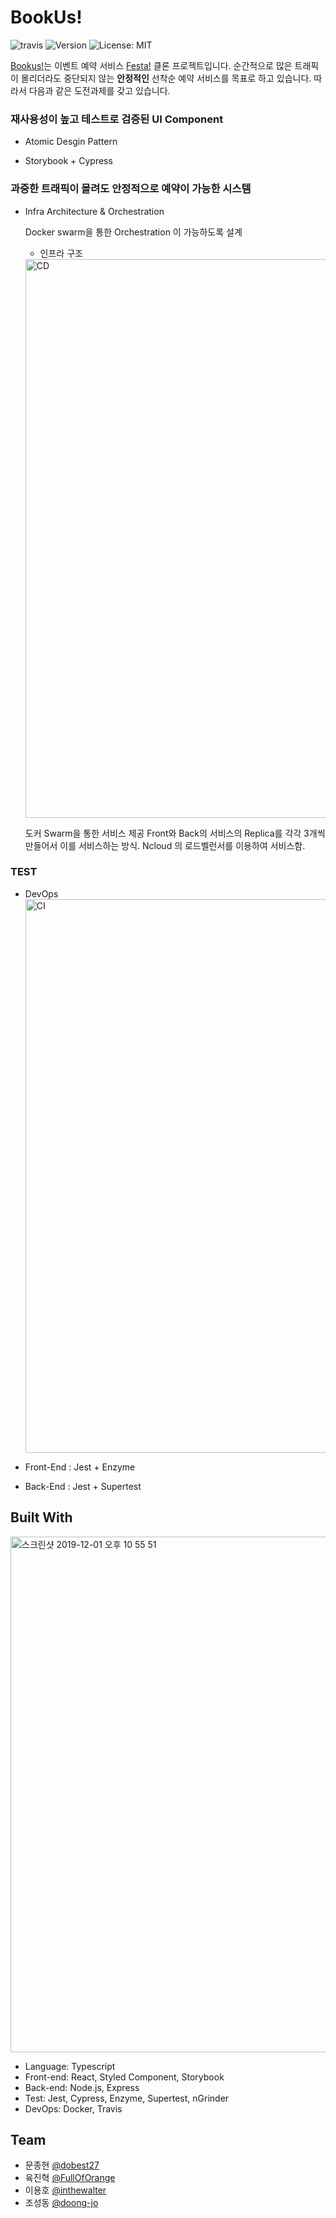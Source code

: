 <h1>BookUs!</h1>
<p>
    <img alt="travis" src="https://api.travis-ci.org/connect-foundation/2019-12.svg?branch=master" />
    <img alt="Version" src="https://img.shields.io/badge/version-0.2.0-blue.svg?cacheSeconds=2592000" />
    <img alt="License: MIT" src="https://img.shields.io/badge/License-MIT-yellow.svg" />
</p>

[Bookus!](http://www.foorg.xyz/)는 이벤트 예약 서비스 [Festa!](https://festa.io/) 클론 프로젝트입니다. 순간적으로 많은 트래픽이 몰리더라도 중단되지 않는 **안정적인** 선착순 예약 서비스를 목표로 하고 있습니다. 따라서 다음과 같은 도전과제를 갖고 있습니다.

### 재사용성이 높고 테스트로 검증된 UI Component

- Atomic Desgin Pattern

- Storybook + Cypress

### 과중한 트래픽이 몰려도 안정적으로 예약이 가능한 시스템

- Infra Architecture & Orchestration
  
  Docker swarm을 통한 Orchestration 이 가능하도록 설계
  - 인프라 구조
  <img width="894" alt="CD" src="https://user-images.githubusercontent.com/10372359/69914667-de3f8000-1489-11ea-9c32-6c58ff035eea.png">

    도커 Swarm을 통한 서비스 제공 Front와 Back의 서비스의 Replica를 각각 3개씩 만들어서 이를 서비스하는 방식.
    Ncloud 의 로드벨런서를 이용하여 서비스함.
    
### TEST

- DevOps
  <img width="886" alt="CI" src="https://user-images.githubusercontent.com/10372359/69914668-de3f8000-1489-11ea-8aa4-5c5f59dc06a9.png">
  
- Front-End : Jest + Enzyme
- Back-End : Jest + Supertest

## Built With

<img width="825" alt="스크린샷 2019-12-01 오후 10 55 51" src="https://user-images.githubusercontent.com/10372359/69915022-cc5fdc00-148d-11ea-88a6-6143981a5d1e.png">

- Language: Typescript
- Front-end: React, Styled Component, Storybook
- Back-end: Node.js, Express
- Test: Jest, Cypress, Enzyme, Supertest, nGrinder
- DevOps: Docker, Travis

## Team

- 문종현 [@dobest27](https://github.com/dobest27)
- 육진혁 [@FullOfOrange](https://github.com/FullOfOrange)
- 이용호 [@inthewalter](https://github.com/inthewalter)
- 조성동 [@doong-jo](https://github.com/doong-jo)
